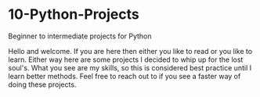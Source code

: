 # 10-Python-Projects
Beginner to intermediate projects for Python

Hello and welcome.
If you are here then either you like to read or you like to learn.
Either way here are some projects I decided to whip up for the lost soul's.
What you see are my skills, so this is considered best practice until I learn better methods.
Feel free to reach out to if you see a faster way of doing these projects.
